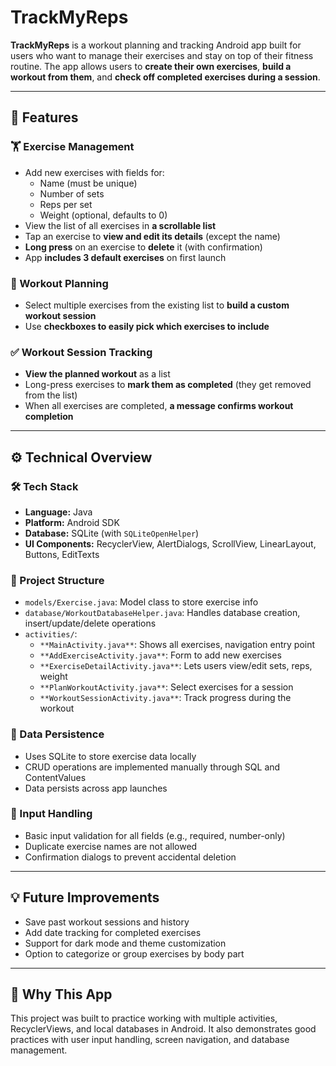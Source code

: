 # TrackMyReps

**TrackMyReps** is a workout planning and tracking Android app built for users who want to manage their exercises and stay on top of their fitness routine. The app allows users to **create their own exercises**, **build a workout from them**, and **check off completed exercises during a session**.

---

## 📱 Features

### 🏋️ Exercise Management
- Add new exercises with fields for:
  - Name (must be unique)
  - Number of sets
  - Reps per set
  - Weight (optional, defaults to 0)
- View the list of all exercises in **a scrollable list**
- Tap an exercise to **view and edit its details** (except the name)
- **Long press** on an exercise to **delete** it (with confirmation)
- App **includes 3 default exercises** on first launch

### 📓 Workout Planning
- Select multiple exercises from the existing list to **build a custom workout session**
- Use **checkboxes to easily pick which exercises to include**

### ✅ Workout Session Tracking
- **View the planned workout** as a list
- Long-press exercises to **mark them as completed** (they get removed from the list)
- When all exercises are completed, **a message confirms workout completion**

---

## ⚙️ Technical Overview

### 🛠 Tech Stack
- **Language:** Java
- **Platform:** Android SDK
- **Database:** SQLite (with `SQLiteOpenHelper`)
- **UI Components:** RecyclerView, AlertDialogs, ScrollView, LinearLayout, Buttons, EditTexts

### 📂 Project Structure
- `models/Exercise.java`: Model class to store exercise info
- `database/WorkoutDatabaseHelper.java`: Handles database creation, insert/update/delete operations
- `activities/`:
  - `**MainActivity.java**`: Shows all exercises, navigation entry point
  - `**AddExerciseActivity.java**`: Form to add new exercises
  - `**ExerciseDetailActivity.java**`: Lets users view/edit sets, reps, weight
  - `**PlanWorkoutActivity.java**`: Select exercises for a session
  - `**WorkoutSessionActivity.java**`: Track progress during the workout

### 🔄 Data Persistence
- Uses SQLite to store exercise data locally
- CRUD operations are implemented manually through SQL and ContentValues
- Data persists across app launches

### 🧠 Input Handling
- Basic input validation for all fields (e.g., required, number-only)
- Duplicate exercise names are not allowed
- Confirmation dialogs to prevent accidental deletion

---

## 💡 Future Improvements
- Save past workout sessions and history
- Add date tracking for completed exercises
- Support for dark mode and theme customization
- Option to categorize or group exercises by body part

---

## 🎯 Why This App
This project was built to practice working with multiple activities, RecyclerViews, and local databases in Android. It also demonstrates good practices with user input handling, screen navigation, and database management.
